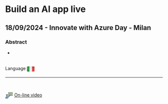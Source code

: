 # Build an AI app live
##  18/09/2024 - Innovate with Azure Day - Milan
### Abstract 
-

<br/>
Language <img width="25" src="https://raw.githubusercontent.com/massimobonanni/massimobonanni/master/images/flagitaly.svg" style="vertical-align:middle">

<br/>

---
<br/>

<p>
<img width="25" src="https://raw.githubusercontent.com/massimobonanni/massimobonanni/master/images/video.svg" style="vertical-align:middle"> 
<a href="https://www.youtube.com/watch?v=rYmsXN_LlmM" target="_blank">On-line video</a>
</p> 


